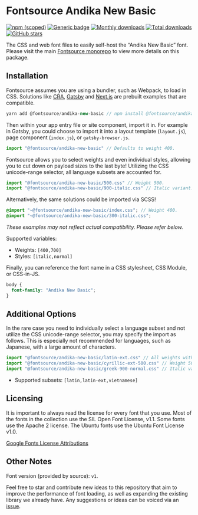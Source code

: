 # Fontsource Andika New Basic

[![npm (scoped)](https://img.shields.io/npm/v/@fontsource/andika-new-basic?color=brightgreen)](https://www.npmjs.com/package/@fontsource/andika-new-basic) [![Generic badge](https://img.shields.io/badge/fontsource-passing-brightgreen)](https://github.com/fontsource/fontsource) [![Monthly downloads](https://badgen.net/npm/dm/@fontsource/andika-new-basic)](https://github.com/fontsource/fontsource) [![Total downloads](https://badgen.net/npm/dt/@fontsource/andika-new-basic)](https://github.com/fontsource/fontsource) [![GitHub stars](https://img.shields.io/github/stars/fontsource/fontsource.svg?style=social&label=Star)](https://github.com/fontsource/fontsource/stargazers)

The CSS and web font files to easily self-host the “Andika New Basic” font. Please visit the main [Fontsource monorepo](https://github.com/fontsource/fontsource) to view more details on this package.

## Installation

Fontsource assumes you are using a bundler, such as Webpack, to load in CSS. Solutions like [CRA](https://create-react-app.dev/), [Gatsby](https://www.gatsbyjs.org/) and [Next.js](https://nextjs.org/) are prebuilt examples that are compatible.

```javascript
yarn add @fontsource/andika-new-basic // npm install @fontsource/andika-new-basic
```

Then within your app entry file or site component, import it in. For example in Gatsby, you could choose to import it into a layout template (`layout.js`), page component (`index.js`), or `gatsby-browser.js`.

```javascript
import "@fontsource/andika-new-basic" // Defaults to weight 400.
```

Fontsource allows you to select weights and even individual styles, allowing you to cut down on payload sizes to the last byte! Utilizing the CSS unicode-range selector, all language subsets are accounted for.

```javascript
import "@fontsource/andika-new-basic/500.css" // Weight 500.
import "@fontsource/andika-new-basic/900-italic.css" // Italic variant.
```

Alternatively, the same solutions could be imported via SCSS!

```scss
@import "~@fontsource/andika-new-basic/index.css"; // Weight 400.
@import "~@fontsource/andika-new-basic/300-italic.css";
```

_These examples may not reflect actual compatibility. Please refer below._

Supported variables:

- Weights: `[400,700]`
- Styles: `[italic,normal]`

Finally, you can reference the font name in a CSS stylesheet, CSS Module, or CSS-in-JS.

```css
body {
  font-family: "Andika New Basic";
}
```

## Additional Options

In the rare case you need to individually select a language subset and not utilize the CSS unicode-range selector, you may specify the import as follows. This is especially not recommended for languages, such as Japanese, with a large amount of characters.

```javascript
import "@fontsource/andika-new-basic/latin-ext.css" // All weights with normal style included.
import "@fontsource/andika-new-basic/cyrillic-ext-500.css" // Weight 500 with normal style.
import "@fontsource/andika-new-basic/greek-900-normal.css" // Italic variant.
```

- Supported subsets: `[latin,latin-ext,vietnamese]`

## Licensing

It is important to always read the license for every font that you use.
Most of the fonts in the collection use the SIL Open Font License, v1.1. Some fonts use the Apache 2 license. The Ubuntu fonts use the Ubuntu Font License v1.0.

[Google Fonts License Attributions](https://fonts.google.com/attribution)

## Other Notes

Font version (provided by source): `v1`.

Feel free to star and contribute new ideas to this repository that aim to improve the performance of font loading, as well as expanding the existing library we already have. Any suggestions or ideas can be voiced via an [issue](https://github.com/fontsource/fontsource/issues).
